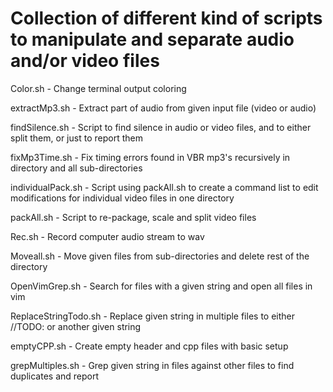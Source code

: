 # Collection of different kind of scripts to manipulate and separate audio and/or video files

Color.sh                - Change terminal output coloring

extractMp3.sh           - Extract part of audio from given input file (video or audio)

findSilence.sh          - Script to find silence in audio or video files, and to either split them, or just to report them

fixMp3Time.sh           - Fix timing errors found in VBR mp3's recursively in directory and all sub-directories

individualPack.sh       - Script using packAll.sh to create a command list to edit modifications for individual video files in one directory

packAll.sh              - Script to re-package, scale and split video files

Rec.sh                  - Record computer audio stream to wav

Moveall.sh              - Move given files from sub-directories and delete rest of the directory

OpenVimGrep.sh          - Search for files with a given string and open all files in vim

ReplaceStringTodo.sh    - Replace given string in multiple files to either //TODO: or another given string

emptyCPP.sh             - Create empty header and cpp files with basic setup

grepMultiples.sh        - Grep given string in files against other files to find duplicates and report
